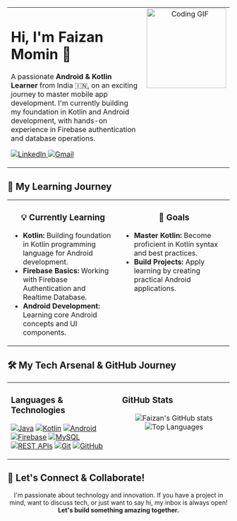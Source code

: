 <table width="100%">
<tr>
<td width="70%" valign="top">
<h1>Hi, I'm Faizan Momin 👋</h1>
<p>
A passionate <b>Android & Kotlin Learner</b> from India 🇮🇳, on an exciting journey to master mobile app development. I'm currently building my foundation in Kotlin and Android development, with hands-on experience in Firebase authentication and database operations.
</p>
<p>
<a href="https://www.linkedin.com/in/faizan-momin-tech" target="_blank">
<img src="https://img.shields.io/badge/LinkedIn-0077B5?style=for-the-badge&logo=linkedin&logoColor=white" alt="LinkedIn"/>
</a>
<a href="mailto:mdfaizanmomin12@gmail.com">
<img src="https://img.shields.io/badge/Gmail-D14836?style=for-the-badge&logo=gmail&logoColor=white" alt="Gmail"/>
</a>
</p>
</td>
<td width="30%" align="center" valign="top">
<img src="https://media.giphy.com/media/qgQUggAC3Pfv687qPC/giphy.gif" alt="Coding GIF" width="180"/>
</td>
</tr>
</table>

## 🚀 My Learning Journey

<table width="100%">
<tr>
<td width="50%" valign="top">
<h3 align="center">💡 Currently Learning</h3>
<ul>
<li><b>Kotlin:</b> Building foundation in Kotlin programming language for Android development.</li>
<li><b>Firebase Basics:</b> Working with Firebase Authentication and Realtime Database.</li>
<li><b>Android Development:</b> Learning core Android concepts and UI components.</li>
</ul>
</td>
<td width="50%" valign="top">
<h3 align="center">🎯 Goals</h3>
<ul>
<li><b>Master Kotlin:</b> Become proficient in Kotlin syntax and best practices.</li>
<li><b>Build Projects:</b> Apply learning by creating practical Android applications.</li>
</ul>
</td>
</tr>
</table>

## 🛠️ My Tech Arsenal & GitHub Journey

<table width="100%">
<tr>
<td width="50%" valign="top">
<h3 align="left">Languages & Technologies</h3>
<p>
<a href="#"><img src="https://img.shields.io/badge/Java-ED8B00?style=for-the-badge&logo=java&logoColor=white" alt="Java"/></a>
<a href="#"><img src="https://img.shields.io/badge/Kotlin-7F52FF?style=for-the-badge&logo=kotlin&logoColor=white" alt="Kotlin"/></a>
<a href="#"><img src="https://img.shields.io/badge/Android-3DDC84?style=for-the-badge&logo=android&logoColor=white" alt="Android"/></a>
<a href="#"><img src="https://img.shields.io/badge/Firebase-FFCA28?style=for-the-badge&logo=firebase&logoColor=black" alt="Firebase"/></a>
<a href="#"><img src="https://img.shields.io/badge/MySQL-005C84?style=for-the-badge&logo=mysql&logoColor=white" alt="MySQL"/></a>
<a href="#"><img src="https://img.shields.io/badge/REST_APIs-0277BD?style=for-the-badge&logo=api&logoColor=white" alt="REST APIs"/></a>
<a href="#"><img src="https://img.shields.io/badge/Git-F05032?style=for-the-badge&logo=git&logoColor=white" alt="Git"/></a>
<a href="#"><img src="https://img.shields.io/badge/GitHub-181717?style=for-the-badge&logo=github&logoColor=white" alt="GitHub"/></a>
</p>
</td>
<td width="50%" valign="top">
<h3 align="left">GitHub Stats</h3>
<p align="center">
<img src="https://github-readme-stats.vercel.app/api?username=faizan701&show_icons=true&theme=tokyonight&hide_border=true&count_private=true&include_all_commits=true" alt="Faizan's GitHub stats"/>
<br/>
<img src="https://github-readme-stats.vercel.app/api/top-langs/?username=faizan701&layout=compact&theme=tokyonight&hide_border=true" alt="Top Languages"/>
</p>
</td>
</tr>
</table>

## 💬 Let's Connect & Collaborate!

<p align="center">
I'm passionate about technology and innovation. If you have a project in mind, want to discuss tech, or just want to say hi, my inbox is always open!
<br/>
<b>Let's build something amazing together.</b>
</p>
